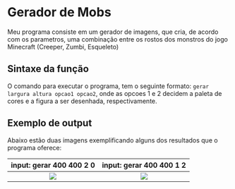 # Gerador de Mobs
Meu programa consiste em um gerador de imagens, que cria, de acordo com os parametros, uma combinação entre os rostos dos monstros do jogo Minecraft (Creeper, Zumbi, Esqueleto)

## Sintaxe da função
O comando para executar o programa, tem o seguinte formato: `gerar largura altura opcao1 opcao2`, onde as opcoes 1 e 2 decidem a paleta de cores e a figura a ser desenhada, respectivamente.

## Exemplo de output
Abaixo estão duas imagens exemplificando alguns dos resultados que o programa oferece:

input: gerar 400 400 2 0            |  input: gerar 400 400 1 2  
:-------------------------:|:-------------------------:
![](https://i.ibb.co/ySCSNq3/exemplo1.png)  |  ![](https://i.ibb.co/2tkQJSs/exemplo2.png)
